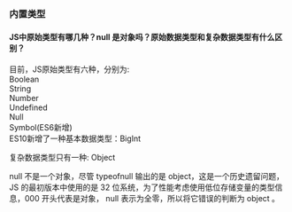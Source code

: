### 内置类型
#### JS中原始类型有哪几种？null 是对象吗？原始数据类型和复杂数据类型有什么区别？
目前，JS原始类型有六种，分别为:  
Boolean  
String  
Number  
Undefined  
Null  
Symbol(ES6新增)  
ES10新增了一种基本数据类型：BigInt  
  
复杂数据类型只有一种: Object  
  
null 不是一个对象，尽管 typeofnull 输出的是 object，这是一个历史遗留问题，JS 的最初版本中使用的是 32 位系统，为了性能考虑使用低位存储变量的类型信息，000 开头代表是对象， null 表示为全零，所以将它错误的判断为 object 。
